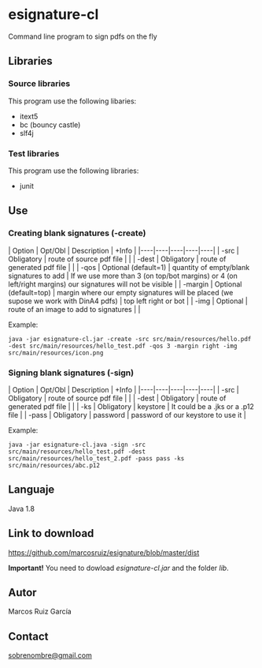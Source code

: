 # esignature-cl

Command line program to sign pdfs on the fly

## Libraries

### Source libraries

This program use the following libaries:

- itext5
- bc (bouncy castle)
- slf4j

### Test libraries

This program use the following libraries:

- junit

## Use

### Creating blank signatures (-create)

| Option | Opt/Obl | Description | +Info |
|----|----|----|----|----|
| -src | Obligatory | route of source pdf file |  |
| -dest | Obligatory | route of generated pdf file |  |
| -qos | Optional (default=1) | quantity of empty/blank signatures to add | If we use more than 3 (on top/bot margins) or 4 (on left/right margins) our signatures will not be visible |
| -margin | Optional (default=top) | margin where our empty signatures will be placed (we supose we work with DinA4 pdfs) | top left right or bot |
| -img | Optional | route of an image to add to signatures |  |

Example:

~~~
java -jar esignature-cl.jar -create -src src/main/resources/hello.pdf -dest src/main/resources/hello_test.pdf -qos 3 -margin right -img src/main/resources/icon.png
~~~

### Signing blank signatures (-sign)

| Option | Opt/Obl | Description | +Info |
|----|----|----|----|----|
| -src | Obligatory | route of source pdf file |  |
| -dest | Obligatory |   route of generated pdf file |  |
| -ks | Obligatory | keystore | It could be a .jks or a .p12 file |
| -pass | Obligatory | password | password of our keystore to use it |

Example:

~~~
java -jar esignature-cl.java -sign -src src/main/resources/hello_test.pdf -dest src/main/resources/hello_test_2.pdf -pass pass -ks src/main/resources/abc.p12
~~~

## Languaje

Java 1.8

## Link to download

<https://github.com/marcosruiz/esignature/blob/master/dist>

**Important!** You need to dowload *esignature-cl.jar* and the folder *lib*.

## Autor

Marcos Ruiz García

## Contact

sobrenombre@gmail.com

